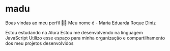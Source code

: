 # madu
Boas vindas ao meu perfil 💙💙
Meu nome é - Maria Eduarda Roque Diniz

Estou estudando na Alura
Estou me desenvolvendo na linguagem JavaScript
Utilizo esse espaço para minha organização e compartilhamento dos meu projetos desenvolvidos
